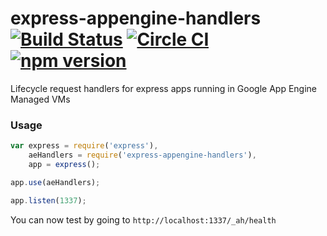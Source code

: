 # express-appengine-handlers [![Build Status](https://travis-ci.org/home-buddy/express-appengine-handlers.svg?branch=master)](https://travis-ci.org/home-buddy/express-appengine-handlers) [![Circle CI](https://circleci.com/gh/home-buddy/express-appengine-handlers.svg?style=shield)](https://circleci.com/gh/home-buddy/express-appengine-handlers) [![npm version](https://badge.fury.io/js/express-appengine-handlers.svg)](http://badge.fury.io/js/express-appengine-handlers)
Lifecycle request handlers for express apps running in Google App Engine Managed VMs

### Usage

```js
var express = require('express'),
    aeHandlers = require('express-appengine-handlers'),
    app = express();

app.use(aeHandlers);

app.listen(1337);
```

You can now test by going to `http://localhost:1337/_ah/health`


